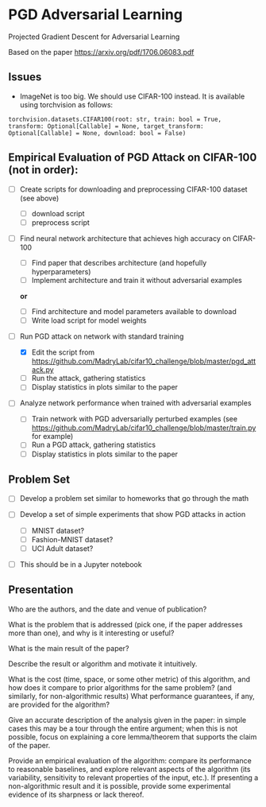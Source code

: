 # PGD Adversarial Learning
Projected Gradient Descent for Adversarial Learning

Based on the paper https://arxiv.org/pdf/1706.06083.pdf

## Issues
- ImageNet is too big. We should use CIFAR-100 instead. It is available using torchvision as follows:
```python3
torchvision.datasets.CIFAR100(root: str, train: bool = True, transform: Optional[Callable] = None, target_transform: Optional[Callable] = None, download: bool = False)
```

## Empirical Evaluation of PGD Attack on CIFAR-100 (not in order):
- [ ] Create scripts for downloading and preprocessing CIFAR-100 dataset (see above)
    - [ ] download script
    - [ ] preprocess script
- [ ] Find neural network architecture that achieves high accuracy on CIFAR-100
    - [ ] Find paper that describes architecture (and hopefully hyperparameters)
    - [ ] Implement architecture and train it without adversarial examples
    
    **or**
    
    - [ ] Find architecture and model parameters available to download
    - [ ] Write load script for model weights
- [ ] Run PGD attack on network with standard training
    - [x] Edit the script from https://github.com/MadryLab/cifar10_challenge/blob/master/pgd_attack.py
    - [ ] Run the attack, gathering statistics
    - [ ] Display statistics in plots similar to the paper
- [ ] Analyze network performance when trained with adversarial examples
    - [ ] Train network with PGD adversarially perturbed examples (see https://github.com/MadryLab/cifar10_challenge/blob/master/train.py for example)
    - [ ] Run a PGD attack, gathering statistics
    - [ ] Display statistics in plots similar to the paper

## Problem Set
- [ ] Develop a problem set similar to homeworks that go through the math
- [ ] Develop a set of simple experiments that show PGD attacks in action
    - [ ] MNIST dataset?
    - [ ] Fashion-MNIST dataset?
    - [ ] UCI Adult dataset?
- [ ] This should be in a Jupyter notebook


## Presentation
Who are the authors, and the date and venue of publication?

What is the problem that is addressed (pick one, if the paper addresses more than one), and why is it interesting or useful?

What is the main result of the paper?

Describe the result or algorithm and motivate it intuitively.

What is the cost (time, space, or some other metric) of this algorithm, and how does it compare to prior algorithms for the same problem? (and similarly, for non-algorithmic results)
What performance guarantees, if any, are provided for the algorithm?

Give an accurate description of the analysis given in the paper: in simple cases this may be a tour through the entire argument; when this is not possible, focus on explaining a core lemma/theorem that supports the claim of the paper.

Provide an empirical evaluation of the algorithm: compare its performance to reasonable baselines, and explore relevant aspects of the algorithm (its variability, sensitivity to relevant properties of the input, etc.). If presenting a non-algorithmic result and it is possible, provide some experimental evidence of its sharpness or lack thereof.

